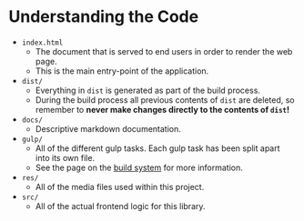# Understanding the Code

- `index.html`
  - The document that is served to end users in order to render the web page.
  - This is the main entry-point of the application.
- `dist/`
  - Everything in `dist` is generated as part of the build process.
  - During the build process all previous contents of `dist` are deleted, so remember to **never
    make changes directly to the contents of `dist`!**
- `docs/`
  - Descriptive markdown documentation.
- `gulp/`
  - All of the different gulp tasks. Each gulp task has been split apart into its own file.
  - See the page on the [build system](./docs/build-system.md) for more information.
- `res/`
  - All of the media files used within this project.
- `src/`
  - All of the actual frontend logic for this library.
